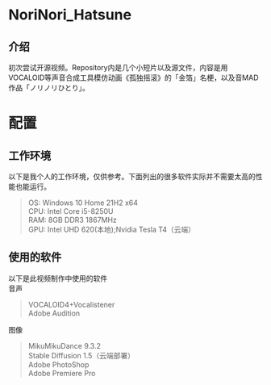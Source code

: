 # NoriNori_Hatsune
## 介绍
初次尝试开源视频。Repository内是几个小短片以及源文件，内容是用VOCALOID等声音合成工具模仿动画《孤独摇滚》的「金箔」名梗，以及音MAD作品「ノリノリひとり」。
# 配置
## 工作环境
以下是我个人的工作环境，仅供参考。下面列出的很多软件实际并不需要太高的性能也能运行。<br>
>OS: Windows 10 Home 21H2 x64<br>
>CPU: Intel Core i5-8250U<br>
>RAM: 8GB DDR3 1867MHz<br>
>GPU: Intel UHD 620(本地);Nvidia Tesla T4（云端）<br>
## 使用的软件
以下是此视频制作中使用的软件<br>
音声<br>
> VOCALOID4+Vocalistener<br>
> Adobe Audition<br>

图像<br>
> MikuMikuDance 9.3.2<br>
> Stable Diffusion 1.5（云端部署）<br>
> Adobe PhotoShop<br>
> Adobe Premiere Pro<br>

